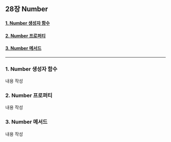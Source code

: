 ## 28장 Number

#### [1. Number 생성자 함수](#1-Number-생성자-함수-1)
#### [2. Number 프로퍼티](#2-Number-프로퍼티-1)
#### [3. Number 메서드](#3-Number-메서드-1)

***

### 1. Number 생성자 함수

내용 작성

### 2. Number 프로퍼티

내용 작성

### 3. Number 메서드

내용 작성

